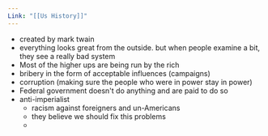 ```yaml
---
Link: "[[Us History]]"
---
```

- created by mark twain
- everything looks great from the outside. but when people examine a bit, they see a really bad system
- Most of the higher ups are being run by the rich
- bribery in the form of acceptable influences (campaigns)
- corruption (making sure the people who were in power stay in power)
- Federal government doesn't do anything and are paid to do so
- anti-imperialist
	- racism against foreigners and un-Americans
	- they believe we should fix this problems 
	- 